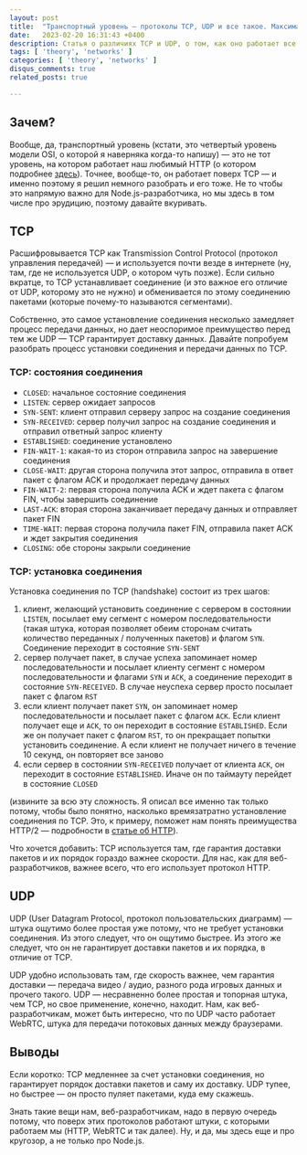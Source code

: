 ```yaml
---
layout: post
title:  "Транспортный уровень — протоколы TCP, UDP и все такое. Максимально просто (я старался)"
date:   2023-02-20 16:31:43 +0400
description: Статья о различиях TCP и UDP, о том, как оно работает все и о том, почему нам это нужно
tags: [ 'theory', 'networks' ]
categories: [ 'theory', 'networks' ]
disqus_comments: true
related_posts: true

---
```


## Зачем?

Вообще, да, транспортный уровень (кстати, это четвертый уровень модели OSI, о которой я наверняка когда-то напишу) — это не тот уровень, на котором работает наш любимый HTTP (о котором подробнее [здесь](https://sptm.dev/2023/http-in-details/)). Точнее, вообще-то, он работает поверх TCP — и именно поэтому я решил немного разобрать и его тоже. Не то чтобы это напрямую важно для Node.js-разработчика, но мы здесь в том числе про эрудицию, поэтому давайте вкуривать.

## TCP

Расшифровывается TCP как Transmission Control Protocol (протокол управления передачей) — и используется почти везде в интернете (ну, там, где не используется UDP, о котором чуть позже). Если сильно вкратце, то TCP устанавливает соединение (и это важное его отличие от UDP, которому это не нужно) и обменивается по этому соединению пакетами (которые почему-то называются сегментами).

Собственно, это самое установление соединения несколько замедляет процесс передачи данных, но дает неоспоримое преимущество перед тем же UDP — TCP гарантирует доставку данных. Давайте попробуем разобрать процесс установки соединения и передачи данных по TCP.

### TCP: состояния соединения

- `CLOSED`: начальное состояние соединения
- `LISTEN`: сервер ожидает запросов
- `SYN-SENT`: клиент отправил серверу запрос на создание соединения
- `SYN-RECEIVED`: сервер получил запрос на создание соединения и отправил ответный запрос клиенту
- `ESTABLISHED`: соединение установлено
- `FIN-WAIT-1`: какая-то из сторон отправила запрос на завершение соединения
- `CLOSE-WAIT`: другая сторона получила этот запрос, отправила в ответ пакет с флагом ACK и продолжает передачу данных
- `FIN-WAIT-2`: первая сторона получила ACK и ждет пакета с флагом FIN, чтобы завершить соединение
- `LAST-ACK`: вторая сторона заканчивает передачу данных и отправляет пакет FIN
- `TIME-WAIT`: первая сторона получила пакет FIN, отправила пакет ACK и ждет закрытия соединения
- `CLOSING`: обе стороны закрыли соединение

### TCP: установка соединения

Установка соединения по TCP (handshake) состоит из трех шагов:

1. клиент, желающий установить соединение с сервером в состоянии `LISTEN`, посылает ему сегмент с номером последовательности (такая штука, которая позволяет обеим сторонам считать количество переданных / полученных пакетов) и флагом `SYN`. Соединение переходит в состояние `SYN-SENT`
2. сервер получает пакет, в случае успеха запоминает номер последовательности и посылает клиенту сегмент с номером последовательности и флагами `SYN` и `ACK`, а соединение переходит в состояние `SYN-RECEIVED`. В случае неуспеха сервер просто посылает пакет с флагом `RST`
3. если клиент получает пакет `SYN`, он запоминает номер последовательности и посылает пакет с флагом `ACK`. Если клиент получает еще и `ACK`, то он переходит в состояние `ESTABLISHED`. Если же он получает пакет с флагом `RST`, то он прекращает попытки установить соединение. А если клиент не получает ничего в течение 10 секунд, он повторяет все заново
4. если сервер в состоянии `SYN-RECEIVED` получает от клиента `ACK`, он переходит в состояние `ESTABLISHED`. Иначе он по таймауту перейдет в состояние `CLOSED`

(извините за всю эту сложность. Я описал все именно так только потому, чтобы было понятно, насколько времязатратно установление соединения по TCP. Это, к примеру, поможет нам понять преимущества HTTP/2 — подробности в [статье об HTTP](https://sptm.dev/2023/http-in-details/)).

Что хочется добавить: TCP используется там, где гарантия доставки пакетов и их порядок гораздо важнее скорости. Для нас, как для веб-разработчиков, важнее всего, что его использует протокол HTTP.

## UDP

UDP (User Datagram Protocol, протокол пользовательских диаграмм) — штука ощутимо более простая уже потому, что не требует установки соединения. Из этого следует, что он ощутимо быстрее. Из этого же следует, что он не гарантирует доставки пакетов и их порядка, в отличие от TCP.

UDP удобно использовать там, где скорость важнее, чем гарантия доставки — передача видео / аудио, разного рода игровых данных и прочего такого. UDP — несравненно более простая и топорная штука, чем TCP, но свое применение, конечно, находит. Нам, как веб-разработчикам, может быть интересно, что по UDP часто работает WebRTC, штука для передачи потоковых данных между браузерами.

## Выводы

Если коротко: TCP медленнее за счет установки соединения, но гарантирует порядок доставки пакетов и саму их доставку. UDP тупее, но быстрее — он просто пуляет пакетами, куда ему скажешь.

Знать такие вещи нам, веб-разработчикам, надо в первую очередь потому, что поверх этих протоколов работают штуки, с которыми работаем мы (HTTP, WebRTC и так далее). Ну, и да, мы здесь еще и про кругозор, а не только про Node.js.
